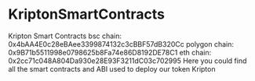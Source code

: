 # KriptonSmartContracts
Kripton Smart Contracts 
bsc chain: 0x4bAA4E0c28eBAee3399874132c3cBBF57dB320Cc
polygon chain: 0x9B71b5511998e0798625b8Fa74e86D8192DE78C1
eth chain: 0x2cc71c048A804Da930e28E93F3211dC03c702995
Here you could find all the smart contracts and ABI used to deploy our token Kripton

